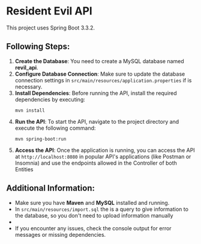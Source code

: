 <h1>Resident Evil API</h1>
<p>This project uses Spring Boot 3.3.2.</p>

<h2>Following Steps:</h2>
<ol>
    <li><strong>Create the Database</strong>: You need to create a MySQL database named <strong>revil_api</strong>.</li>
    <li><strong>Configure Database Connection</strong>: Make sure to update the database connection settings in <code>src/main/resources/application.properties</code> if is necessary.</li>
    <li><strong>Install Dependencies</strong>: Before running the API, install the required dependencies by executing:
        <pre><code>mvn install</code></pre>
    </li>
    <li><strong>Run the API</strong>: To start the API, navigate to the project directory and execute the following command:
        <pre><code>mvn spring-boot:run</code></pre>
    </li>
    <li><strong>Access the API</strong>: Once the application is running, you can access the API at <code>http://localhost:8080</code> in popular API's applications (like Postman or Insomnia) and
    use the endpoints allowed in the Controller of both Entities</li>
</ol>

<h2>Additional Information:</h2>
<ul>
    <li>Make sure you have <strong>Maven</strong> and <strong>MySQL</strong> installed and running.</li>
    <li>In <code>src/main/resources/import.sql</code> the is a query to give information to the database, so you don't need to upload information manually<li>
    <li>If you encounter any issues, check the console output for error messages or missing dependencies.</li>
</ul>
